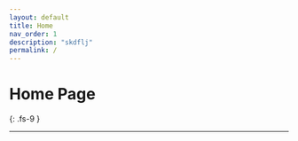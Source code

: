 ```yaml
---
layout: default
title: Home
nav_order: 1
description: "skdflj"
permalink: /
---
```


# Home Page
{: .fs-9 }


---

